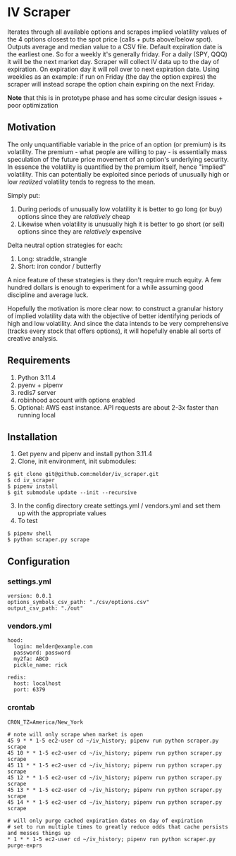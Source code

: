 # IV Scraper

Iterates through all available options and scrapes implied volatility values of the 4 options closest to the spot price (calls + puts above/below spot). Outputs average and median value to a CSV file. Default expiration date is the earliest one. So for a weekly it's generally friday. For a daily (SPY, QQQ) it will be the next market day. Scraper will collect IV data up to the day of expiration. On expiration day it will roll over to next expiration date. Using weeklies as an example: if run on Friday (the day the option expires) the scraper will instead scrape the option chain expiring on the next Friday.

**Note** that this is in prototype phase and has some circular design issues + poor optimization

## Motivation

The only unquantifiable variable in the price of an option (or premium) is its volatility. The premium - what people are willing to pay - is essentially mass speculation of the future price movement of an option's underlying security. In essence the volatility is quantified by the premium itself, hence "implied" volatility. This can potentially be exploited since periods of unusually high or low _realized_ volatility tends to regress to the mean.

Simply put:

1. During periods of unusually low volatility it is better to go long (or buy) options since they are _relatively_ cheap
2. Likewise when volatility is unusually high it is better to go short (or sell) options since they are _relatively_ expensive

Delta neutral option strategies for each:

1. Long: straddle, strangle
2. Short: iron condor / butterfly

A nice feature of these strategies is they don't require much equity. A few hundred dollars is enough to experiment for a while assuming good discipline and average luck.

Hopefully the motivation is more clear now: to construct a granular history of implied volatility data with the objective of better identifying periods of high and low volatility. And since the data intends to be very comprehensive (tracks every stock that offers options), it will hopefully enable all sorts of creative analysis.

## Requirements

1. Python 3.11.4
2. pyenv + pipenv
3. redis7 server
4. robinhood account with options enabled
5. Optional: AWS east instance. API requests are about 2-3x faster than running local

## Installation

1. Get pyenv and pipenv and install python 3.11.4
2. Clone, init environment, init submodules:

```
$ git clone git@github.com:melder/iv_scraper.git
$ cd iv_scraper
$ pipenv install
$ git submodule update --init --recursive
```

3. In the config directory create settings.yml / vendors.yml and set them up with the appropriate values
4. To test

```
$ pipenv shell
$ python scraper.py scrape
```

## Configuration

### settings.yml

```
version: 0.0.1
options_symbols_csv_path: "./csv/options.csv"
output_csv_path: "./out"
```

### vendors.yml

```
hood:
  login: melder@example.com
  password: password
  my2fa: ABCD
  pickle_name: rick

redis:
  host: localhost
  port: 6379
```

### crontab

```
CRON_TZ=America/New_York

# note will only scrape when market is open
45 9 * * 1-5 ec2-user cd ~/iv_history; pipenv run python scraper.py scrape
45 10 * * 1-5 ec2-user cd ~/iv_history; pipenv run python scraper.py scrape
45 11 * * 1-5 ec2-user cd ~/iv_history; pipenv run python scraper.py scrape
45 12 * * 1-5 ec2-user cd ~/iv_history; pipenv run python scraper.py scrape
45 13 * * 1-5 ec2-user cd ~/iv_history; pipenv run python scraper.py scrape
45 14 * * 1-5 ec2-user cd ~/iv_history; pipenv run python scraper.py scrape

# will only purge cached expiration dates on day of expiration
# set to run multiple times to greatly reduce odds that cache persists and messes things up
* 1 * * 1-5 ec2-user cd ~/iv_history; pipenv run python scraper.py purge-exprs
```
